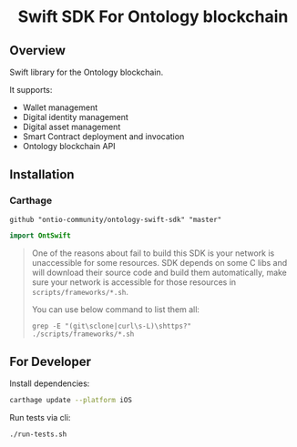 <h1 align="center">Swift SDK For Ontology blockchain </h1>

## Overview

Swift library for the Ontology blockchain. 

It supports:

* Wallet management
* Digital identity management
* Digital asset management
* Smart Contract deployment and invocation
* Ontology blockchain API

## Installation

### Carthage

```
github "ontio-community/ontology-swift-sdk" "master"
```

```swift
import OntSwift
```

> One of the reasons about fail to build this SDK is your network is unaccessible for some resources.
> SDK depends on some C libs and will download their source code and build them automatically, make sure your 
> network is accessible for those resources in `scripts/frameworks/*.sh`.
>
> You can use below command to list them all:
> 
> `grep -E "(git\sclone|curl\s-L)\shttps?" ./scripts/frameworks/*.sh`
>   

## For Developer

Install dependencies:

```bash
carthage update --platform iOS
```

Run tests via cli:

```bash
./run-tests.sh
```